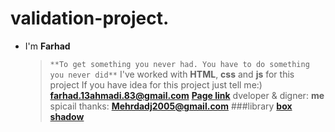 # validation-project.

- I'm **Farhad**

  >`**To get something you never had. You have to do something you never did**`
  >I've worked with **HTML**, **css** and **js** for this project
  >If you have idea for this project just tell me:) **farhad.13ahmadi.83@gmail.com**
  >**[Page link](https://feri-punisher.github.io/validation-project/)**
  >dveloper & digner: **me**
  >spicail thanks:   **Mehrdadj2005@gmail.com**
###library
  > **[box shadow](https://getcssscan.com/css-box-shadow-examples)**
